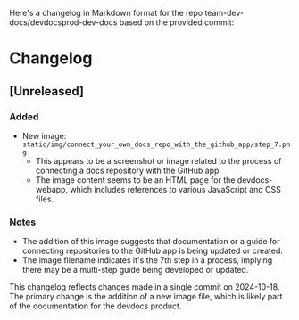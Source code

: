 

  Here's a changelog in Markdown format for the repo team-dev-docs/devdocsprod-dev-docs based on the provided commit:

# Changelog

## [Unreleased]

### Added
- New image: `static/img/connect_your_own_docs_repo_with_the_github_app/step_7.png`
  - This appears to be a screenshot or image related to the process of connecting a docs repository with the GitHub app.
  - The image content seems to be an HTML page for the devdocs-webapp, which includes references to various JavaScript and CSS files.

### Notes
- The addition of this image suggests that documentation or a guide for connecting repositories to the GitHub app is being updated or created.
- The image filename indicates it's the 7th step in a process, implying there may be a multi-step guide being developed or updated.

This changelog reflects changes made in a single commit on 2024-10-18. The primary change is the addition of a new image file, which is likely part of the documentation for the devdocs product.

  